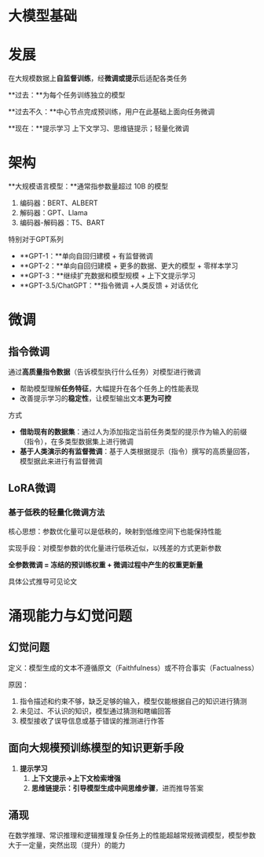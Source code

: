 # 大模型基础

# 发展

在⼤规模数据上**自监督训练**，经**微调或提示**后适配各类任务

**过去：**为每个任务训练独立的模型

**过去不久：**中⼼节点完成预训练，用户在此基础上面向任务微调

**现在：**提示学习 上下文学习、思维链提示；轻量化微调

# 架构

**大规模语言模型：**通常指参数量超过 10B 的模型

1. 编码器：BERT、ALBERT
2. 解码器：GPT、Llama
3. 编码器-解码器：T5、BART

特别对于GPT系列

- **GPT-1：**单向自回归建模 + 有监督微调
- **GPT-2：**单向自回归建模 + 更多的数据、更⼤的模型 + 零样本学习
- **GPT-3：**继续扩充数据和模型规模 + 上下⽂提示学习
- **GPT-3.5/ChatGPT：**指令微调 +⼈类反馈 + 对话优化

# 微调

## 指令微调

通过**高质量指令数据**（告诉模型执行什么任务）对模型进行微调

- 帮助模型理解**任务特征**，⼤幅提升在各个任务上的性能表现
- 改善提示学习的**稳定性**，让模型输出文本**更为可控**

方式

- **借助现有的数据集**：通过人为添加指定当前任务类型的提示作为输入的前缀（指令），在多类型数据集上进⾏微调
- **基于人类演示的有监督微调**：基于人类根据提示（指令）撰写的高质量回答，模型据此来进⾏有监督微调

## **LoRA微调**

### 基于低秩的轻量化微调方法

核心思想：参数优化量可以是低秩的，映射到低维空间下也能保持性能

实现手段：对模型参数的优化量进行低秩近似，以残差的方式更新参数

**全参数微调 = 冻结的预训练权重 + 微调过程中产生的权重更新量**

具体公式推导可见论文

# **涌现能力与幻觉问题**

## **幻觉问题**

定义：模型生成的文本不遵循原文（Faithfulness）或不符合事实（Factualness）

原因：

1. 指令描述和约束不够，缺乏足够的输⼊，模型仅能根据自己的知识进行猜测
2. 未见过、不认识的知识，模型通过猜测和瞎编回答
3. 模型接收了误导信息或基于错误的推测进行作答

## **面向大规模预训练模型的知识更新手段**

1. **提示学习**
    1. **上下文提示→上下文检索增强**
    2. **思维链提示：**引导模型生成**中间思维步骤**，进而推导答案

## **涌现**

在数学推理、常识推理和逻辑推理复杂任务上的性能超越常规微调模型，模型参数大于一定量，突然出现（提升）的能力